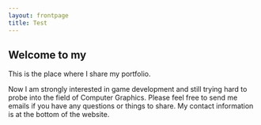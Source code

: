 ```yaml
---
layout: frontpage
title: Test
---
```


## Welcome to my 

This is the place where I share my portfolio. 

Now I am strongly interested in game development and still trying hard to probe into the field of Computer Graphics. Please feel free to send me emails if you have any questions or things to share. My contact information is at the bottom of the website.
